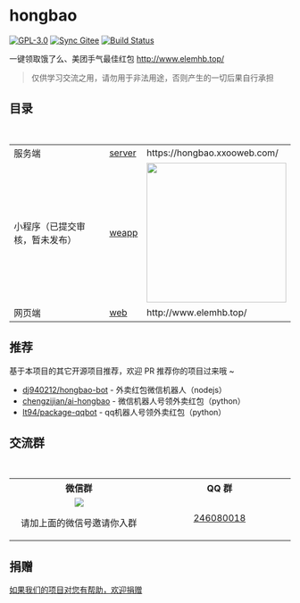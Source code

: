 # hongbao

[![GPL-3.0](https://img.shields.io/badge/license-GPL--3.0-blue.svg)](LICENSE)
[![Sync Gitee](https://img.shields.io/badge/sync-gitee-green.svg)](https://gitee.com/game-helper/eleme)
[![Build Status](https://travis-ci.org/game-helper/hongbao.svg?branch=master)](https://travis-ci.org/game-helper/hongbao)

一键领取饿了么、美团手气最佳红包 http://www.elemhb.top/

> 仅供学习交流之用，请勿用于非法用途，否则产生的一切后果自行承担

## 目录

<table>
  <tr>
    <td>服务端</td>
    <td><a href="server">server</a></td>
    <td>https://hongbao.xxooweb.com/</td>
  </tr>
  <tr></tr>
  <tr>
    <td>小程序（已提交审核，暂未发布）</td>
    <td><a href="weapp">weapp</a></td>
    <td><img width="250" src="https://user-images.githubusercontent.com/8413791/36715980-a83644b8-1bd3-11e8-8c4f-f7554cc6936c.png"></td>
  </tr>
  <tr></tr>
  <tr>
    <td>网页端</td>
    <td><a href="web">web</a></td>
    <td>http://www.elemhb.top/</td>
  </tr>
</table>

## 推荐

基于本项目的其它开源项目推荐，欢迎 PR 推荐你的项目过来哦 ~

- [dj940212/hongbao-bot](https://github.com/dj940212/hongbao-bot) - 外卖红包微信机器人（nodejs）
- [chengzijian/ai-hongbao](https://github.com/chengzijian/ai-hongbao) - 微信机器人号领外卖红包（python）
- [lt94/package-qqbot](https://github.com/lt94/package-qqbot) - qq机器人号领外卖红包（python）

## 交流群

<table>
  <tr>
    <th>微信群</th>
    <th>QQ 群</th>
  </tr>
  <tr></tr>
  <tr>
    <td align="center" width="250">
      <img src="https://user-images.githubusercontent.com/8413791/36705353-b2bf4c4c-1b9f-11e8-9c8c-be67de500ad2.png"><p>请加上面的微信号邀请你入群</p>
    </td>
    <td align="center" width="250"><a href="https://shang.qq.com/wpa/qunwpa?idkey=ce7ff4d1b5050c3bafff8f16c3cae4b1eec37916053865b86527347d680e03ec">246080018</a></td>
  </tr>
</table>

## 捐赠

[如果我们的项目对您有帮助，欢迎捐赠](https://github.com/game-helper/donate)
